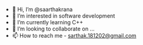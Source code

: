 - 👋 Hi, I’m @saarthakrana
- 👀 I’m interested in software development
- 🌱 I’m currently learning C++
- 💞️ I’m looking to collaborate on ...
- 📫 How to reach me - sarthak.181202@gmail.com

<!---
saarthakrana/saarthakrana is a ✨ special ✨ repository because its `README.md` (this file) appears on your GitHub profile.
You can click the Preview link to take a look at your changes.
--->
